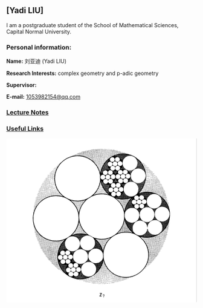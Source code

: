 ## [Yadi LIU]
I am a postgraduate student of the School of Mathematical Sciences, Capital Normal University.

### Personal information:

**Name:** 刘亚迪 (Yadi LIU)

**Research Interests:** complex geometry and p-adic geometry

**Supervisor:** 

**E-mail:** 1053982154@qq.com

### [Lecture Notes](https://artinkevin.github.io/notes/)
### [Useful Links](https://artinkevin.github.io/Links/)

![图片](https://raw.githubusercontent.com/ArtinKevin/homepage/main/p-adic.png)

